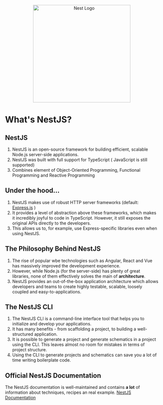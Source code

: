 <p align="center">
    <a href="http://nestjs.com/" target="blank">
        <img src="https://nestjs.com/img/logo_text.svg" 
            width="320" 
                alt="Nest Logo" />
    </a>
</p>

# What's NestJS?

## NestJS

1. NestJS is an open-source framework for building efficient, scalable Node.js server-side applications.
2. NestJS was built with full support for TypeScript ( JavaScript is still supported)
3. Combines element of Object-Oriented Programming, Functional Programming and Reactive Programming

## Under the hood...

1. NestJS makes use of robust HTTP server frameworks (default: [Express.js](https://expressjs.com/) )
2. It provides a level of abstraction above these frameworks, which makes it incredibly  joyful to code in TypeScript. However, it still exposes the original APIs directly to the developers.
3. This allows us to, for example, use Express-specific libraries even when using NestJS.

## The Philosophy Behind NestJS

1. The rise of popular wbe technologies such as Angular, React and Vue has massively improved the development experience.
2. However, while Node.js (for the server-side) has plenty of great libraries, none of them effectively solves the main of **architecture**.
3. NestJS provides an out-of-the-box application architecture which allows developers and teams to create highly testable, scalable, loosely coupled and easy-to-applications.

## The NestJS CLI

1. The NestJS CLI is a command-line interface tool that helps you to initialize and develop your applications.
2. It has many benefits - from scaffolding a project, to building a well-structured application.
3. It is possible to generate a project and generate schematics in a project using the CLI. This leaves almost no room for mistakes in terms of project structure.
4. Using the CLI to generate projects and schematics can save you a lot of time writing boilerplate code.

## Official NestJS Documentation

The NestJS documentation is well-maintained and contains **a lot** of information about techniques, recipes an real example.
[NestJS Documentation](https://docs.nestjs.com)